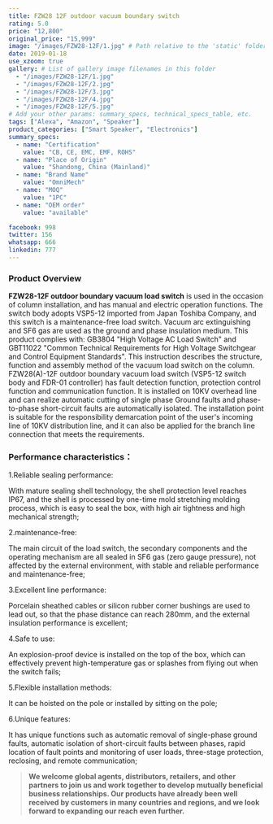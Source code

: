 ```yaml
---
title: FZW28 12F outdoor vacuum boundary switch
rating: 5.0
price: "12,800"
original_price: "15,999"
image: "/images/FZW28-12F/1.jpg" # Path relative to the 'static' folder or use Hugo Pipes
date: 2019-01-18
use_xzoom: true
gallery: # List of gallery image filenames in this folder
  - "/images/FZW28-12F/1.jpg"
  - "/images/FZW28-12F/2.jpg"
  - "/images/FZW28-12F/3.jpg"
  - "/images/FZW28-12F/4.jpg"
  - "/images/FZW28-12F/5.jpg"
# Add your other params: summary_specs, technical_specs_table, etc.
tags: ["Alexa", "Amazon", "Speaker"]
product_categories: ["Smart Speaker", "Electronics"]
summary_specs:
  - name: "Certification"
    value: "CB, CE, EMC, EMF, ROHS"
  - name: "Place of Origin"
    value: "Shandong, China (Mainland)"
  - name: "Brand Name"
    value: "OmniMech"
  - name: "MOQ"
    value: "1PC"
  - name: "OEM order"
    value: "available"

facebook: 998
twitter: 156
whatsapp: 666
linkedin: 777    
---
```


### Product Overview

**FZW28-12F outdoor boundary vacuum load switch** is used in the occasion of column installation, and has manual and electric operation functions. The switch body adopts VSP5-12 imported from Japan Toshiba Company, and this switch is a maintenance-free load switch. Vacuum arc extinguishing and SF6 gas are used as the ground and phase insulation medium. This product complies with: GB3804 "High Voltage AC Load Switch" and GBT11022 "Common Technical Requirements for High Voltage Switchgear and Control Equipment Standards". This instruction describes the structure, function and assembly method of the vacuum load switch on the column. FZW28(A)-12F outdoor boundary vacuum load switch (VSP5-12 switch body and FDR-01 controller) has fault detection function, protection control function and communication function. It is installed on 10KV overhead line and can realize automatic cutting of single phase Ground faults and phase-to-phase short-circuit faults are automatically isolated. The installation point is suitable for the responsibility demarcation point of the user's incoming line of 10KV distribution line, and it can also be applied for the branch line connection that meets the requirements.

### Performance characteristics：

1.Reliable sealing performance:

With mature sealing shell technology, the shell protection level reaches IP67, and the shell is processed by one-time mold stretching molding process, which is easy to seal the box, with high air tightness and high mechanical strength;

2.maintenance-free:

The main circuit of the load switch, the secondary components and the operating mechanism are all sealed in SF6 gas (zero gauge pressure), not affected by the external environment, with stable and reliable performance and maintenance-free;

3.Excellent line performance:

Porcelain sheathed cables or silicon rubber corner bushings are used to lead out, so that the phase distance can reach 280mm, and the external insulation performance is excellent;

4.Safe to use:

An explosion-proof device is installed on the top of the box, which can effectively prevent high-temperature gas or splashes from flying out when the switch fails;

5.Flexible installation methods:

It can be hoisted on the pole or installed by sitting on the pole;

6.Unique features:

It has unique functions such as automatic removal of single-phase ground faults, automatic isolation of short-circuit faults between phases, rapid location of fault points and monitoring of user loads, three-stage protection, reclosing, and remote communication;



> **We welcome global agents, distributors, retailers, and other partners to join us and work together to develop mutually beneficial business relationships. Our products have already been well received by customers in many countries and regions, and we look forward to expanding our reach even further.**

